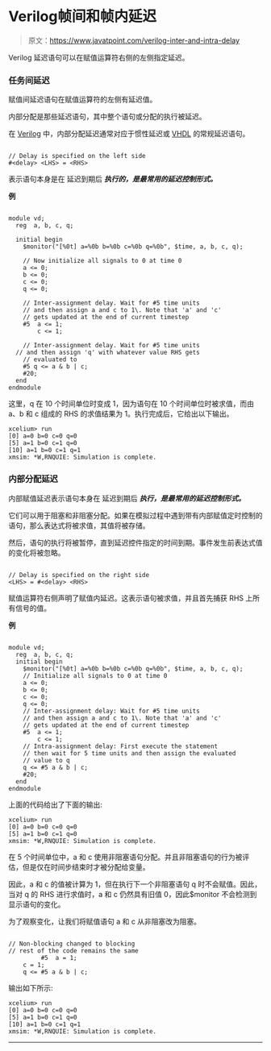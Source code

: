 # Verilog帧间和帧内延迟

> 原文：<https://www.javatpoint.com/verilog-inter-and-intra-delay>

Verilog 延迟语句可以在赋值运算符右侧的左侧指定延迟。

### 任务间延迟

赋值间延迟语句在赋值运算符的左侧有延迟值。

内部分配是那些延迟语句，其中整个语句或分配的执行被延迟。

在 [Verilog](https://www.javatpoint.com/verilog) 中，内部分配延迟通常对应于惯性延迟或 [VHDL](https://www.javatpoint.com/vhdl) 的常规延迟语句。

```

// Delay is specified on the left side
#<delay> <LHS> = <RHS>

```

表示语句本身是在 延迟到期后 ***执行的，是最常用的延迟控制形式。***

**例**

```

module vd;
  reg  a, b, c, q;

  initial begin
    $monitor("[%0t] a=%0b b=%0b c=%0b q=%0b", $time, a, b, c, q);

    // Now initialize all signals to 0 at time 0 
    a <= 0;
    b <= 0;
    c <= 0;
    q <= 0;

    // Inter-assignment delay. Wait for #5 time units
    // and then assign a and c to 1\. Note that 'a' and 'c'
    // gets updated at the end of current timestep
    #5  a <= 1;
    	c <= 1;

    // Inter-assignment delay. Wait for #5 time units
  // and then assign 'q' with whatever value RHS gets
    // evaluated to
    #5 q <= a & b | c;
    #20;
  end
endmodule

```

这里，q 在 10 个时间单位时变成 1，因为语句在 10 个时间单位时被求值，而由 a、b 和 c 组成的 RHS 的求值结果为 1。执行完成后，它给出以下输出。

```
xcelium> run
[0] a=0 b=0 c=0 q=0
[5] a=1 b=0 c=1 q=0
[10] a=1 b=0 c=1 q=1
xmsim: *W,RNQUIE: Simulation is complete.

```

### 内部分配延迟

内部赋值延迟表示语句本身在 延迟到期后 ***执行，是最常用的延迟控制形式。***

它们可以用于阻塞和非阻塞分配。如果在模拟过程中遇到带有内部赋值定时控制的语句，那么表达式将被求值，其值将被存储。

然后，语句的执行将被暂停，直到延迟控件指定的时间到期。事件发生前表达式值的变化将被忽略。

```

// Delay is specified on the right side
<LHS> = #<delay> <RHS>

```

赋值运算符右侧声明了赋值内延迟。这表示语句被求值，并且首先捕获 RHS 上所有信号的值。

**例**

```

module vd;
  reg  a, b, c, q;
  initial begin
    $monitor("[%0t] a=%0b b=%0b c=%0b q=%0b", $time, a, b, c, q);
	// Initialize all signals to 0 at time 0
    a <= 0;
    b <= 0;
    c <= 0;
    q <= 0;
    // Inter-assignment delay: Wait for #5 time units
    // and then assign a and c to 1\. Note that 'a' and 'c'
    // gets updated at the end of current timestep
    #5  a <= 1;
    	c <= 1;
    // Intra-assignment delay: First execute the statement
    // then wait for 5 time units and then assign the evaluated
    // value to q
    q <= #5 a & b | c;
    #20;
  end
endmodule

```

上面的代码给出了下面的输出:

```
xcelium> run
[0] a=0 b=0 c=0 q=0
[5] a=1 b=0 c=1 q=0
xmsim: *W,RNQUIE: Simulation is complete.

```

在 5 个时间单位中，a 和 c 使用非阻塞语句分配。并且非阻塞语句的行为被评估，但是仅在时间步结束时才被分配给变量。

因此，a 和 c 的值被计算为 1，但在执行下一个非阻塞语句 q 时不会赋值。因此，当对 q 的 RHS 进行求值时，a 和 c 仍然具有旧值 0，因此$monitor 不会检测到显示语句的变化。

为了观察变化，让我们将赋值语句 a 和 c 从非阻塞改为阻塞。

```

// Non-blocking changed to blocking 
// rest of the code remains the same
         #5  a = 1;
	c = 1;
    q <= #5 a & b | c;

```

输出如下所示:

```
xcelium> run
[0] a=0 b=0 c=0 q=0
[5] a=1 b=0 c=1 q=0
[10] a=1 b=0 c=1 q=1
xmsim: *W,RNQUIE: Simulation is complete.

```

* * *